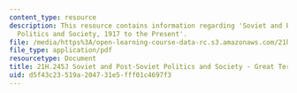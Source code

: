 ```yaml
---
content_type: resource
description: This resource contains information regarding 'Soviet and Post-Soviet
  Politics and Society, 1917 to the Present'.
file: /media/https%3A/open-learning-course-data-rc.s3.amazonaws.com/21h-245j-soviet-and-post-soviet-politics-and-society-1917-to-the-present-spring-2016/d5f43c23519a204731e5fff01c4697f3_MIT21H_245JS16_Terror.pdf
file_type: application/pdf
resourcetype: Document
title: 21H.245J Soviet and Post-Soviet Politics and Society - Great Terror
uid: d5f43c23-519a-2047-31e5-fff01c4697f3
---
```

